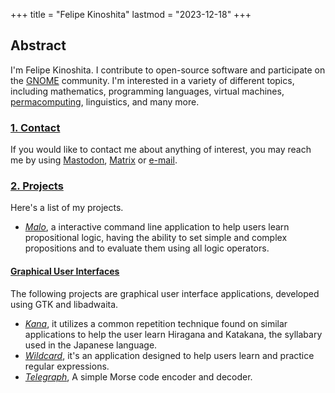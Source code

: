 +++
title = "Felipe Kinoshita"
lastmod = "2023-12-18"
+++

## **Abstract**

I'm Felipe Kinoshita. I contribute to open-source software and participate on the <a href="https://www.gnome.org" target="_blank" rel="me">GNOME</a> community.
I'm interested in a variety of different topics, including mathematics, programming languages, virtual machines,
<a href="https://wiki.xxiivv.com/site/permacomputing.html" target="_blank">permacomputing</a>, linguistics, and many more.

<h3 id="contact" class="centered"><a class="no-decoration" href="#contact">1. Contact</a></h3>

If you would like to contact me about anything of interest, you may reach me by
using <a href="https://mastodon.social/@fkinoshita" target="_blank" rel="me">Mastodon</a>,
<a href="https://matrix.to/#/@fkinoshita:gnome.org" target="_blank">Matrix</a> or
<a href="mailto:fkinoshita@gnome.org" target="_blank">e-mail</a>.

<h3 id="projects" class="centered"><a class="no-decoration" href="#projects">2. Projects</a></h3>

Here's a list of my projects.

- *<a href="https://git.sr.ht/~fkinoshita/malo#malo" target="_blank">Malo</a>*, a interactive command line application to help users learn propositional logic, having the ability to set simple and complex propositions and to evaluate them using all logic operators.

<h4 id="gui"><a class="no-decoration" href="#gui">Graphical User Interfaces</a></h4>

The following projects are graphical user interface applications, developed using GTK and libadwaita.

- *<a href="https://flathub.org/apps/com.felipekinoshita.Kana" target="_blank">Kana</a>*, it utilizes a common repetition technique found on similar applications to help the user learn Hiragana and Katakana, the syllabary used in the Japanese language.
- *<a href="https://flathub.org/apps/com.felipekinoshita.Wildcard" target="_blank">Wildcard</a>*, it's an application designed to help users learn and practice regular expressions.
- *<a href="https://flathub.org/apps/io.github.fkinoshita.Telegraph" target="_blank">Telegraph</a>*, A simple Morse code encoder and decoder.
